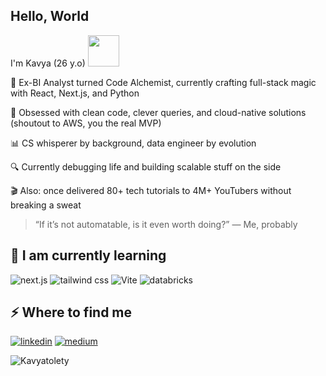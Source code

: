 ## <h2> Hello, World </h2>

<!--
**Kavyatolety/Kavyatolety** is a ✨ _special_ ✨ repository because its `README.md` (this file) appears on your GitHub profile.

Here are some ideas to get you started:

- 🔭 I’m currently working on ...
- 🌱 I’m currently learning ...
- 👯 I’m looking to collaborate on ...
- 🤔 I’m looking for help with ...
- 💬 Ask me about ...
- 📫 How to reach me: ...
- 😄 Pronouns: ...
- ⚡ Fun fact: ...
-->

  I'm Kavya (26 y.o) <img src="https://media.giphy.com/media/mGcNjsfWAjY5AEZNw6/giphy.gif" width="50">
  
  🚀 Ex-BI Analyst turned Code Alchemist, currently crafting full-stack magic with React, Next.js, and Python
  
  🧠 Obsessed with clean code, clever queries, and cloud-native solutions (shoutout to AWS, you the real MVP)
  
  📊 CS whisperer by background, data engineer by evolution
  
  🔍 Currently debugging life and building scalable stuff on the side
  
  🎬 Also: once delivered 80+ tech tutorials to 4M+ YouTubers without breaking a sweat  
  
  > “If it’s not automatable, is it even worth doing?” — Me, probably


<h2>🚀 I  am currently learning</h2>

![next.js](https://img.shields.io/badge/next.js-blue?style=flat&logo=nextdotjs&logoColor=%23000000&logoSize=auto)
![tailwind css](https://img.shields.io/badge/tailwind%20CSS-red?style=flat&logo=tailwindcss&logoColor=%2306B6D4&logoSize=auto)
![Vite](https://img.shields.io/badge/Vite-yellow?style=flat&logo=vite&logoColor=%23646CFF&logoSize=auto)
![databricks](https://img.shields.io/badge/databricks-yellow?logo=databricks)
<h2>⚡️ Where to find me</h2>

<p>
  <a target="_blank" href="https://www.linkedin.com/in/kavya-tolety-7262b441" style="display: inline-block;"><img src="https://img.shields.io/badge/linkedin-logo?style=for-the-badge&logo=linkedin&logoColor=white&color=%230a77b6" alt="linkedin" /></a>
<a target="_blank" href="https://medium.com/@kavya.t" style="display: inline-block;"><img src="https://img.shields.io/badge/medium-logo?style=for-the-badge&logo=medium&logoColor=white&color=black" alt="medium" /></a></p>
<p><img src="https://github-readme-stats.vercel.app/api/top-langs?username=Kavyatolety&show_icons=true&locale=en&layout=compact" alt="Kavyatolety" /></p>
